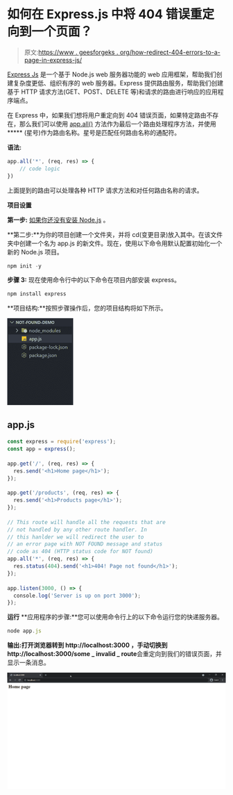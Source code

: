 # 如何在 Express.js 中将 404 错误重定向到一个页面？

> 原文:[https://www . geesforgeks . org/how-redirect-404-errors-to-a-page-in-express-js/](https://www.geeksforgeeks.org/how-to-redirect-404-errors-to-a-page-in-express-js/)

[Express Js](https://www.geeksforgeeks.org/introduction-to-express/) 是一个基于 Node.js web 服务器功能的 web 应用框架，帮助我们创建复杂度更低、组织有序的 web 服务器。Express 提供路由服务，帮助我们创建基于 HTTP 请求方法(GET、POST、DELETE 等)和请求的路由进行响应的应用程序端点。

在 Express 中，如果我们想将用户重定向到 404 错误页面，如果特定路由不存在，那么我们可以使用 [app.all()](https://www.geeksforgeeks.org/express-js-app-all-function/) 方法作为最后一个路由处理程序方法，并使用 ***** (星号)作为路由名称。星号是匹配任何路由名称的通配符。

**语法:**

```js
app.all('*', (req, res) => {
    // code logic
})
```

上面提到的路由可以处理各种 HTTP 请求方法和对任何路由名称的请求。

**项目设置**

**第一步:** [如果你还没有安装 Node.js](https://www.geeksforgeeks.org/installation-of-node-js-on-windows/) 。

**第二步:**为你的项目创建一个文件夹，并将 cd(变更目录)放入其中。在该文件夹中创建一个名为 app.js 的新文件。现在，使用以下命令用默认配置初始化一个新的 Node.js 项目。

```js
npm init -y
```

**步骤 3:** 现在使用命令行中的以下命令在项目内部安装 express。

```js
npm install express
```

**项目结构:**按照步骤操作后，您的项目结构将如下所示。

![](img/a133b761ea2f32f58b357d1ad60684b0.png)

## app.js

```js
const express = require('express');
const app = express();

app.get('/', (req, res) => {
  res.send('<h1>Home page</h1>');
});

app.get('/products', (req, res) => {
  res.send('<h1>Products page</h1>');
});

// This route will handle all the requests that are 
// not handled by any other route handler. In 
// this hanlder we will redirect the user to 
// an error page with NOT FOUND message and status
// code as 404 (HTTP status code for NOT found)
app.all('*', (req, res) => {
  res.status(404).send('<h1>404! Page not found</h1>');
});

app.listen(3000, () => {
  console.log('Server is up on port 3000');
});
```

**运行** **应用程序的步骤:**您可以使用命令行上的以下命令运行您的快递服务器。

```js
node app.js
```

**输出:**打开浏览器转到 **http://localhost:3000** ，手动切换到**http://localhost:3000/some _ invalid _ route**会重定向到我们的错误页面，并显示一条消息。

![](img/de57a79752903cac9f8e5be4e7cd3a2c.png)
